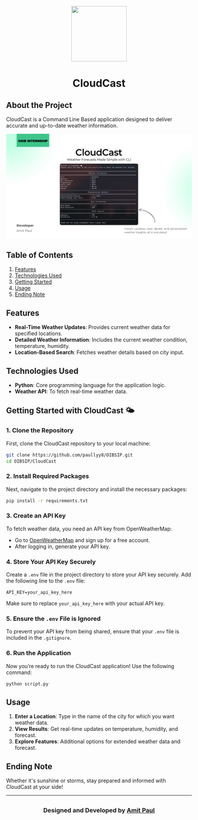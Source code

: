 <div align="center">
  <img src="/assets/icons/cloud-cast.ico" width="150px" height="150px">
  <h1>CloudCast</h1>
</div>

## About the Project
CloudCast is a Command Line Based application designed to deliver accurate and up-to-date weather information. 

![CloudCast](/assets/media/CloudCast.jpg)

## Table of Contents
1. [Features](#features)
2. [Technologies Used](#technologies-used)
3. [Getting Started](#getting-started-with-CloudCast)
4. [Usage](#usage)
5. [Ending Note](#ending-note)

## Features
- **Real-Time Weather Updates**: Provides current weather data for specified locations.
- **Detailed Weather Information**: Includes the current weather condition, temperature, humidity.
- **Location-Based Search**: Fetches weather details based on city input.

## Technologies Used
- **Python**: Core programming language for the application logic.
- **Weather API**: To fetch real-time weather data.

## Getting Started with CloudCast 🌤️
### 1. Clone the Repository
First, clone the CloudCast repository to your local machine:
```bash
git clone https://github.com/paullyy8/OIBSIP.git
cd OIBSIP/CloudCast
```

### 2. Install Required Packages
Next, navigate to the project directory and install the necessary packages:
```bash
pip install -r requirements.txt
```

### 3. Create an API Key
To fetch weather data, you need an API key from OpenWeatherMap:
- Go to [OpenWeatherMap](https://openweathermap.org/appid) and sign up for a free account.
- After logging in, generate your API key.

### 4. Store Your API Key Securely
Create a `.env` file in the project directory to store your API key securely. Add the following line to the `.env` file:
```
API_KEY=your_api_key_here
```
Make sure to replace `your_api_key_here` with your actual API key.

### 5. Ensure the `.env` File is Ignored
To prevent your API key from being shared, ensure that your `.env` file is included in the `.gitignore`.

### 6. Run the Application
Now you’re ready to run the CloudCast application! Use the following command:
```bash
python script.py
```

## Usage
1. **Enter a Location**: Type in the name of the city for which you want weather data.
2. **View Results**: Get real-time updates on temperature, humidity, and forecast.
3. **Explore Features**: Additional options for extended weather data and forecast.

## Ending Note
Whether it's sunshine or storms, stay prepared and informed with CloudCast at your side!

--- 
## 
<h3 align="center">Designed and Developed by <a href="https://bento.me/amit-paul">Amit Paul</a></h3>